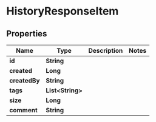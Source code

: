 
# HistoryResponseItem

## Properties
Name | Type | Description | Notes
------------ | ------------- | ------------- | -------------
**id** | **String** |  | 
**created** | **Long** |  | 
**createdBy** | **String** |  | 
**tags** | **List&lt;String&gt;** |  | 
**size** | **Long** |  | 
**comment** | **String** |  | 



